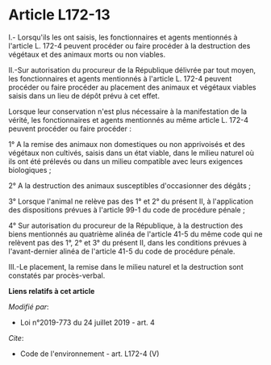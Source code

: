 # Article L172-13

I.- Lorsqu'ils les ont saisis, les fonctionnaires et agents mentionnés à l'article L. 172-4 peuvent procéder ou faire
procéder à la destruction des végétaux et des animaux morts ou non viables.

II.-Sur autorisation du procureur de la République délivrée par tout moyen, les fonctionnaires et agents mentionnés à
l'article L. 172-4 peuvent procéder ou faire procéder au placement des animaux et végétaux viables saisis dans un lieu de
dépôt prévu à cet effet.

Lorsque leur conservation n'est plus nécessaire à la manifestation de la vérité, les fonctionnaires et agents mentionnés au
même article L. 172-4 peuvent procéder ou faire procéder :

1° A la remise des animaux non domestiques ou non apprivoisés et des végétaux non cultivés, saisis dans un état viable, dans
le milieu naturel où ils ont été prélevés ou dans un milieu compatible avec leurs exigences biologiques ;

2° A la destruction des animaux susceptibles d'occasionner des dégâts ;

3° Lorsque l'animal ne relève pas des 1° et 2° du présent II, à l'application des dispositions prévues à l'article 99-1 du
code de procédure pénale ;

4° Sur autorisation du procureur de la République, à la destruction des biens mentionnés au quatrième alinéa de l'article
41-5 du même code qui ne relèvent pas des 1°, 2° et 3° du présent II, dans les conditions prévues à l'avant-dernier alinéa de
l'article 41-5 du code de procédure pénale.

III.-Le placement, la remise dans le milieu naturel et la destruction sont constatés par procès-verbal.

**Liens relatifs à cet article**

_Modifié par_:

  - Loi n°2019-773 du 24 juillet 2019 - art. 4

_Cite_:

  - Code de l'environnement - art. L172-4 (V)
